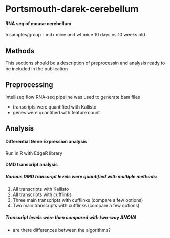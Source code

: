 # Portsmouth-darek-cerebellum

#### RNA seq of mouse cerebellum
5 samples/group - mdx mice and wt mice 10 days vs 10 weeks old


## Methods
This sections should be a description of preprocessin and analysis ready to be included in the publication


## Preprocessing
Intelliseq flow RNA-seq pipeline was used to generate bam files

- transcripts were quantified with Kallisto
- genes were quantified with feature count


## Analysis

#### Differential Gene Expression analysis
Run in R with EdgeR library


#### DMD transcript analysis

##### Various DMD transcript levels were quantified with multiple methods:

1. All transcripts with Kallisto
2. All transcripts with cufflinks
3. Three main transcripts with cufflinks (compare a few options)
4. Two main transcripts with cufflinks (compare a few options)

##### Transcript levels were then compared with two-way ANOVA

- are there differences between the algorithms?

